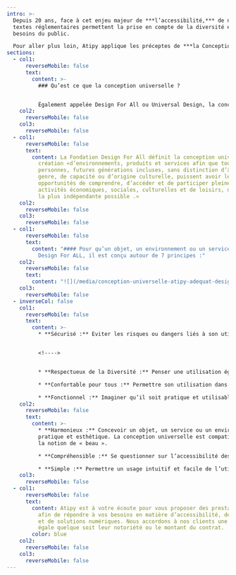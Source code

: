 ```yaml
---
intro: >-
  Depuis 20 ans, face à cet enjeu majeur de ***l’accessibilité,*** de nombreux
  textes réglementaires permettent la prise en compte de la diversité et des
  besoins du public.

  Pour aller plus loin, Atipy applique les préceptes de ***la Conception Universelle.***
sections:
  - col1:
      reverseMobile: false
      text:
        content: >-
          ### Qu’est ce que la conception universelle ?


          Également appelée Design For All ou Universal Design, la conception universelle est défini par l’article 2 de la convention de l’ONU relative aux droits des personnes handicapées, comme «conception de produits, d’équipements, de programmes et de services qui puissent être utilisés par tous, dans toute la mesure possible, sans nécessiter ni adaptation ni conception spéciale».
    col2:
      reverseMobile: false
    col3:
      reverseMobile: false
  - col1:
      reverseMobile: false
      text:
        content: La Fondation Design For All définit la conception universelle comme la
          création «d’environnements, produits et services afin que toutes les
          personnes, futures générations incluses, sans distinction d’âge, de
          genre, de capacité ou d’origine culturelle, puissent avoir les mêmes
          opportunités de comprendre, d’accéder et de participer pleinement aux
          activités économiques, sociales, culturelles et de loisirs, de manière
          la plus indépendante possible .»
    col2:
      reverseMobile: false
    col3:
      reverseMobile: false
  - col1:
      reverseMobile: false
      text:
        content: "#### Pour qu’un objet, un environnement ou un service soit reconnu
          Design For ALL, il est conçu autour de 7 principes :"
    col2:
      reverseMobile: false
      text:
        content: "![](/media/conception-universelle-atipy-adequat-design-inclusif.png)"
    col3:
      reverseMobile: false
  - inverseCol: false
    col1:
      reverseMobile: false
      text:
        content: >-
          * **Sécurisé :** Eviter les risques ou dangers liés à son utilisation.


          <!---->


          * **Respectueux de la Diversité :** Penser une utilisation égalitaire, paritaire auprès d’utilisateurs aux capacités multiples et différentes.

          * **Confortable pour tous :** Permettre son utilisation dans un bien-être physique et psychologique, tout en nécessitant un faible effort.

          * **Fonctionnel :** Imaginer qu’il soit pratique et utilisable quelles que soient la taille, la posture ou la mobilité de l’usager.
    col2:
      reverseMobile: false
      text:
        content: >-
          * **Harmonieux :** Concevoir un objet, un service ou un environnement
          pratique et esthétique. La conception universelle est compatible avec
          la notion de « beau ».

          * **Compréhensible :** Se questionner sur l’accessibilité des informations ou du service, quelles que soient les connaissances ou les facilités de compréhension de l’utilisateur.

          * **Simple :** Permettre un usage intuitif et facile de l’utilisation en allant à l’essentiel.
    col3:
      reverseMobile: false
  - col1:
      reverseMobile: false
      text:
        content: Atipy est à votre écoute pour vous proposer des prestations sur-mesure
          afin de répondre à vos besoins en matière d’accessibilité, de design
          et de solutions numériques. Nous accordons à nos clients une attention
          égale quelque soit leur notoriété ou le montant du contrat.
        color: blue
    col2:
      reverseMobile: false
    col3:
      reverseMobile: false
---
```

